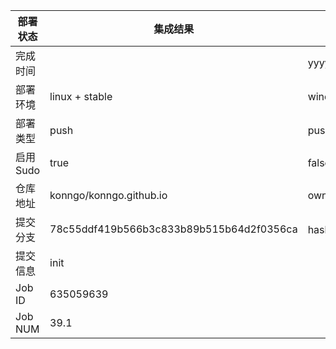 部署状态 | 集成结果 | 参考值
---|---|---
完成时间 |  | yyyy-mm-dd hh:mm:ss
部署环境 | linux + stable | window | linux + stable
部署类型 | push | push | pull_request | api | cron
启用Sudo | true | false | true
仓库地址 | konngo/konngo.github.io | owner_name/repo_name
提交分支 | 78c55ddf419b566b3c833b89b515b64d2f0356ca | hash 16位
提交信息 | init |
Job ID   | 635059639 |
Job NUM  | 39.1 |
